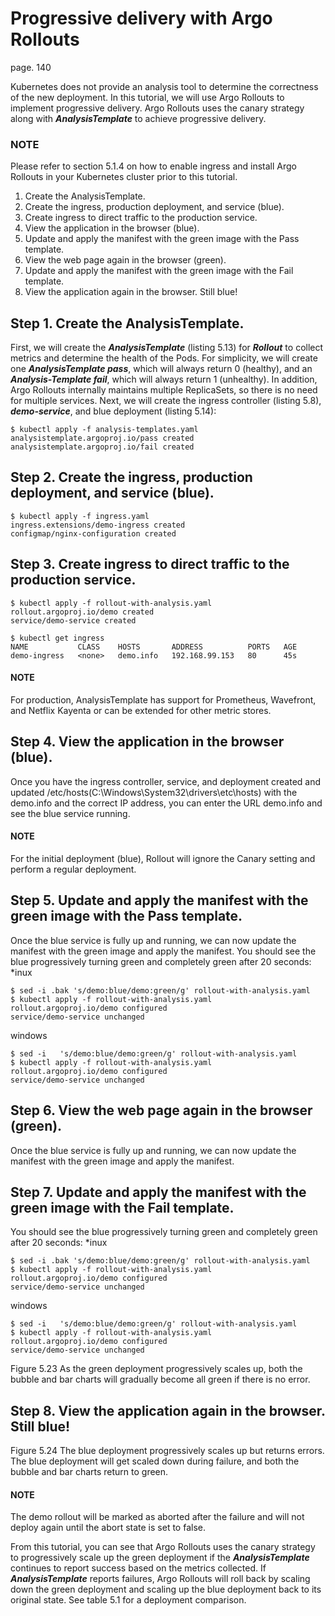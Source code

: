 # Progressive delivery with Argo Rollouts
page. 140   

Kubernetes does not provide an analysis tool to determine the correctness of the new
deployment. In this tutorial, we will use Argo Rollouts to implement progressive delivery.
Argo Rollouts uses the canary strategy along with ***AnalysisTemplate*** to achieve
progressive delivery.

### NOTE
Please refer to section 5.1.4 on how to enable ingress and install Argo
Rollouts in your Kubernetes cluster prior to this tutorial.

1. Create the AnalysisTemplate.
2. Create the ingress, production deployment, and service (blue).
3. Create ingress to direct traffic to the production service.
4. View the application in the browser (blue).
5. Update and apply the manifest with the green image with the Pass template.
6. View the web page again in the browser (green).
7. Update and apply the manifest with the green image with the Fail template.
8. View the application again in the browser. Still blue!

## Step 1. Create the AnalysisTemplate.
First, we will create the ***AnalysisTemplate*** (listing 5.13) for ***Rollout*** to collect metrics
and determine the health of the Pods. For simplicity, we will create one
***AnalysisTemplate pass***, which will always return 0 (healthy), and an ***Analysis-Template fail***, which will always return 1 (unhealthy). In addition, Argo Rollouts
internally maintains multiple ReplicaSets, so there is no need for multiple services.
Next, we will create the ingress controller (listing 5.8), ***demo-service***, and blue
deployment (listing 5.14):
```
$ kubectl apply -f analysis-templates.yaml
analysistemplate.argoproj.io/pass created
analysistemplate.argoproj.io/fail created
```
## Step 2. Create the ingress, production deployment, and service (blue).
```
$ kubectl apply -f ingress.yaml
ingress.extensions/demo-ingress created
configmap/nginx-configuration created
```
## Step 3. Create ingress to direct traffic to the production service.
```
$ kubectl apply -f rollout-with-analysis.yaml
rollout.argoproj.io/demo created
service/demo-service created

$ kubectl get ingress
NAME           CLASS    HOSTS       ADDRESS          PORTS   AGE
demo-ingress   <none>   demo.info   192.168.99.153   80      45s
```
#### NOTE 
For production, AnalysisTemplate has support for Prometheus,
Wavefront, and Netflix Kayenta or can be extended for other metric stores.
## Step 4. View the application in the browser (blue).
Once you have the ingress controller, service, and deployment created and updated
/etc/hosts(C:\Windows\System32\drivers\etc\hosts) with the demo.info and the correct IP address, you can enter the URL
demo.info and see the blue service running.

#### NOTE 
For the initial deployment (blue), Rollout will ignore the Canary
setting and perform a regular deployment.
## Step 5. Update and apply the manifest with the green image with the Pass template.
Once the blue service is fully up and running, we can now update the manifest
with the green image and apply the manifest. You should see the blue progressively
turning green and completely green after 20 seconds:   
*inux
```
$ sed -i .bak 's/demo:blue/demo:green/g' rollout-with-analysis.yaml
$ kubectl apply -f rollout-with-analysis.yaml
rollout.argoproj.io/demo configured
service/demo-service unchanged
```
windows
```
$ sed -i   's/demo:blue/demo:green/g' rollout-with-analysis.yaml
$ kubectl apply -f rollout-with-analysis.yaml
rollout.argoproj.io/demo configured
service/demo-service unchanged
```
## Step 6. View the web page again in the browser (green).
Once the blue service is fully up and running, we can now update the manifest
with the green image and apply the manifest.

## Step 7. Update and apply the manifest with the green image with the Fail template.
You should see the blue progressively
turning green and completely green after 20 seconds:
*inux
```
$ sed -i .bak 's/demo:blue/demo:green/g' rollout-with-analysis.yaml
$ kubectl apply -f rollout-with-analysis.yaml
rollout.argoproj.io/demo configured
service/demo-service unchanged
```
windows
```
$ sed -i   's/demo:blue/demo:green/g' rollout-with-analysis.yaml
$ kubectl apply -f rollout-with-analysis.yaml
rollout.argoproj.io/demo configured
service/demo-service unchanged
```
Figure 5.23 As the green deployment progressively scales up, both the bubble and
bar charts will gradually become all green if there is no error.
 
## Step 8. View the application again in the browser. Still blue!

Figure 5.24 The blue deployment progressively scales up but returns errors. The
blue deployment will get scaled down during failure, and both the bubble and bar
charts return to green.

#### NOTE   
The demo rollout will be marked as aborted after the failure and will
not deploy again until the abort state is set to false.

From this tutorial, you can see that Argo Rollouts uses the canary strategy to progressively
scale up the green deployment if the ***AnalysisTemplate*** continues to report
success based on the metrics collected. If ***AnalysisTemplate*** reports failures, Argo
Rollouts will roll back by scaling down the green deployment and scaling up the blue
deployment back to its original state. See table 5.1 for a deployment comparison.